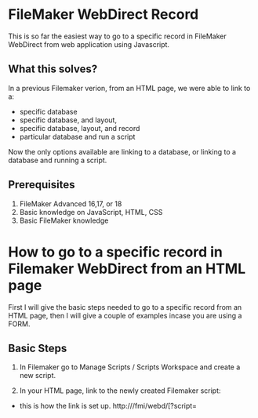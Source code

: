 # FileMaker WebDirect Record
This is so far the easiest way to go to a specific record in FileMaker WebDirect from web application using Javascript.

## What this solves?
In a previous Filemaker verion, from an HTML page, we were able to link to a:
- specific database
- specific database, and layout,
- specific database, layout, and record
- particular database and run a script

Now the only options available are linking to a database, or linking to a database and running a script.

## Prerequisites
1. FileMaker Advanced 16,17, or 18
2. Basic knowledge on JavaScript, HTML, CSS
3. Basic FileMaker knowledge

# How to go to a specific record in Filemaker WebDirect from an HTML page
First I will give the basic steps needed to go to a specific record from an HTML page, then I will give a couple of examples incase you are using a FORM.

## Basic Steps
1. In Filemaker go to Manage Scripts / Scripts Workspace and create a new script.

2. In your HTML page, link to the newly created Filemaker script:
- this is how the link is set up. 
http://<host>/fmi/webd/<database name>[?script=<script name>[&param=<script parameter>]]
- where <script parameter> = the Recordid you want to go to
- if you want to know how to PUSH a Recordid into the script parameter click HERE.
This is directly from FileMaker WevDirect 18 Guide
https://fmhelp.filemaker.com/docs/18/en/fmwd/#accessing_linking
  
3. In Filemaker go to script you created.
- below is an image of what should go into your script.
- you can change and manipulate to match your environment, and situation, but this is a basic outline.
![Script](/go_to_record.png)

4. As you can see this will get your id parameter from the url and go to that record.

# How to get a users ID into the url to pass to filemaker.
The most common reason someone wants to go to a specific record from an HTML page is that they have a login form and wants the user that logs in to go straight to the FileMaker record specific to them.
###### So Let's Do That.

## Things to keep in mind.
1. We are only going to be using email to login the user. You can use the same logic to sign them in with email and pass, or whatever credentials of your choosing, but for now we will use just email.
2. When a user logs in, they access the FileMaker database using the credentials of that privilege set. So if necessary, create a guest account with a limited privilage set.
3. I will not be going over how to make this more secure, that is on you. However with that being said, FileMaker has made this very secure already.

## Steps to get a users ID into the url to pass to filemaker.
1. Create a form.
- Like I said in the Thing to keep in mind section, I will only be using email because I am lazy.
- Very basic example below:
![Script](/login.png)
